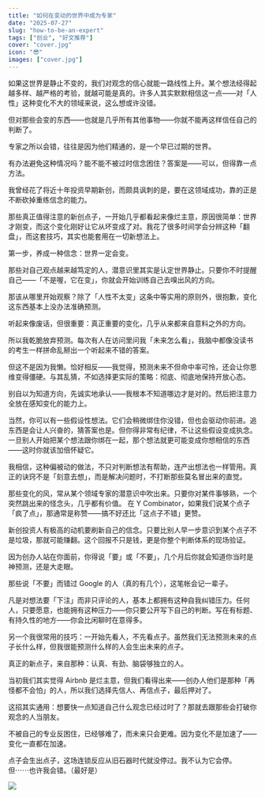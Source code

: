 ```yaml
---
title: "如何在变动的世界中成为专家"
date: "2025-07-27"
slug: "how-to-be-an-expert"
tags: ["创业", "好文推荐"]
cover: "cover.jpg"
icon: "😎"
images: ["cover.jpg"]
---
```

如果这世界是静止不变的，我们对观念的信心就能一路线性上升。某个想法经得起越多样、越严格的考验，就越可能是真的。许多人其实默默相信这一点——对「人性」这种变化不大的领域来说，这么想或许没错。



但对那些会变的东西——也就是几乎所有其他事物——你就不能再这样信任自己的判断了。



专家之所以会错，往往是因为他们精通的，是一个早已过期的世界。



有办法避免这种情况吗？能不能不被过时信念困住？答案是——可以，但得靠一点方法。



我曾经花了将近十年投资早期新创，而颇具讽刺的是，要在这领域成功，靠的正是不断砍掉重练信念的能力。



那些真正值得注意的新创点子，一开始几乎都看起来像烂主意，原因很简单：世界才刚变，而这个变化刚好让它从坏变成了对。我花了很多时间学会分辨这种「翻盘」，而这套技巧，其实也能套用在一切新想法上。



第一步，养成一种信念：世界一定会变。



那些对自己观点越来越笃定的人，潜意识里其实是认定世界静止。只要你不时提醒自己——「不是喔，它在变」，你就会开始训练自己去嗅出风的方向。



那该从哪里开始观察？除了「人性不太变」这条中等实用的原则外，很抱歉，变化这东西基本上没办法准确预测。



听起来像废话，但很重要：真正重要的变化，几乎从来都来自意料之外的方向。



所以我乾脆放弃预测。每次有人在访问里问我「未来怎么看」，我脑中都像没读书的考生一样拼命乱掰出一个听起来不错的答案。



但这不是因为我懒。恰好相反——我觉得，预测未来不但命中率可怜，还会让你思维变得僵硬。与其乱猜，不如选择更实际的策略：彻底、彻底地保持开放心态。



别自以为知道方向，先诚实地承认——我根本不知道哪边才是对的。然后把注意力全放在感知变化的能力上。



当然，你可以有一些假设性想法。它们会稍微绑住你没错，但也会驱动你前进。追东西是会让人兴奋的，猜答案也是。但你得非常有纪律，不让这些假设变成执念。
一旦别人开始把某个想法跟你绑在一起，那个想法就更可能变成你想相信的东西——这时你就该加倍怀疑它。



我相信，这种偏被动的做法，不只对判断想法有帮助，连产出想法也一样管用。真正的诀窍不是「刻意去想」，而是解决问题时，不打断那些莫名冒出来的直觉。



那些变化的风，常从某个领域专家的潜意识中吹出来。只要你对某件事够熟，一个突然跳出来的怪念头，几乎都有价值。
在 Y Combinator，如果我们说某个点子「疯了点」，那通常是称赞——搞不好还比「这点子不错」更赞。



新创投资人有极高的动机要刷新自己的信念。只要比别人早一步意识到某个点子不是垃圾，那就可能赚翻。这个回报不只是钱，更是你整个判断体系的现场验证。



因为创办人站在你面前，你得说「要」或「不要」，几个月后你就会知道你当时是神预测，还是大走眼。



那些说「不要」而错过 Google 的人（真的有几个），这笔帐会记一辈子。



凡是对想法要「下注」而非只评论的人，基本上都拥有这种自我纠错压力。任何人，只要愿意，也能拥有这种压力——你只要公开写下自己的判断。写在有标题、有持久性的地方——你会比闲聊时在意得多。



另一个我很常用的技巧：一开始先看人，不先看点子。虽然我们无法预测未来的点子长什么样，但我很能预测什么样的人会生出未来的点子。



真正的新点子，来自那种：认真、有劲、脑袋够独立的人。



当初我们其实觉得 Airbnb 是烂主意，但我们看得出来——创办人他们是那种「再怪都不会怕」的人，所以我们选择先信人、再信点子，最后押对了。



这招其实通用：想要快一点知道自己什么观念已经过时了？那就去跟那些会打破你观念的人当朋友。



不被自己的专业反困住，已经够难了，而未来只会更难。因为变化不是加速了——变化一直都在加速。



点子会生出点子，这场连锁反应从旧石器时代就没停过。我不认为它会停。
但⋯⋯也许我会错。（最好是）




![](https://prod-files-secure.s3.us-west-2.amazonaws.com/112d0858-5090-4d34-a606-b75eb8d65fd2/46476355-9cf3-4e99-9b7a-3531bc426380/1000202064.png?X-Amz-Algorithm=AWS4-HMAC-SHA256&X-Amz-Content-Sha256=UNSIGNED-PAYLOAD&X-Amz-Credential=ASIAZI2LB466YROEKYSA%2F20250828%2Fus-west-2%2Fs3%2Faws4_request&X-Amz-Date=20250828T223200Z&X-Amz-Expires=3600&X-Amz-Security-Token=IQoJb3JpZ2luX2VjEFYaCXVzLXdlc3QtMiJHMEUCIQCD1qg4wb1BeIU02gOnIvrVGFGpUZXy%2B%2Bqex2FXgXPumgIgf%2B3ICIM78nNL4q5OyceJoVyLLfrOi8%2BSsq4XIEyQetIqiAQIr%2F%2F%2F%2F%2F%2F%2F%2F%2F%2F%2FARAAGgw2Mzc0MjMxODM4MDUiDNikRBXxP4kqpkMGjCrcAynBVS9sYoPCx%2FTjH%2B5JMUoL7cJpzDGfRBRY%2BZ%2FsrFOVtMhm6y4QkjfWDaWrYdVMEfomufLRtM6sBrH1yjfSn20gAwd8vLs7AsFHtooIUSKBOOL5aST5ZmyGQTuJ7YelcmZn61Yt5B5x7yQHFwO%2FRggi3GkJzHMaFl4PsRlBVWoH4jR%2B602pCqemFRSuFSL0fA3C2FDvcCv7o3u95k11a4OrM3OViGkc02xt4Yuj8RXp65D3XyMQIcV0B5n6bd69BDglsq6EJ00UcSeuC%2BlzYxMlBZ5IrLKsHaxUuerijSCM9hOt8HjNOwCu3PTquoUUNzLedhkV281jTwcoB%2FUwAOQ1AFzhUSODSDX%2FM%2Fv%2FB6cGDODaaFiA9pI3sFtNOBiK8m%2BT5qyWYdng0ijrSnlJdlDCgP3KxiI0Z5LoH5LWy0gRHienjYHiekKKFHBRPOKrZKrFzBwcEbP4fYxpD%2FzARU6fLQgKckCyxI37KsYwG4Rb%2FO8HLLNIRqzr%2FyZp6CDYR0YbPUrzLIkM648wMTIQh9c4dyXbTbr5wVxKuVd18vM%2F4KPSWl8DooOzFPB%2FMvfO4foFInB3nN1PdVEpuNlcZWnj5kaTeJIbHLxCg9t%2FsewR3OOJm2jlp3PSeWY3MKqkw8UGOqUBZwe808Jj%2F%2Bc%2Fqh38QH6Rfa6zjOpGnru3NdwkM6BvuM8RbiAXCSMjI9ENQop4BckjNpaVIn%2Fk3%2F8Edc0RNFTsxLSftfzqLtV25W3Q9u58vwUOQyVRXAq05%2FnAtsNc1qtOwiZCMYl5ugPfayKEwp00P8Dr26DgrorT4aPfQZUlQXhGC5udn1cJbyte%2FvxWw9uyOoq4L%2BHV%2F6hoFdfnyuxCE7pS%2BPnC&X-Amz-Signature=7d88b9f9004af21b10415602fd3285cc72e7adf148797e3bff7371008181474d&X-Amz-SignedHeaders=host&x-amz-checksum-mode=ENABLED&x-id=GetObject)

